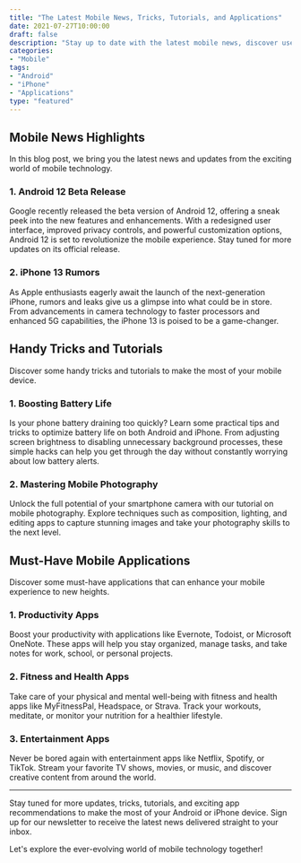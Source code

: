 ```yaml
---
title: "The Latest Mobile News, Tricks, Tutorials, and Applications"
date: 2021-07-27T10:00:00
draft: false
description: "Stay up to date with the latest mobile news, discover useful tricks and tutorials, and explore must-have applications for Android and iPhone."
categories:
- "Mobile"
tags:
- "Android"
- "iPhone"
- "Applications"
type: "featured"
---
```


## Mobile News Highlights

In this blog post, we bring you the latest news and updates from the exciting world of mobile technology.

### 1. Android 12 Beta Release

Google recently released the beta version of Android 12, offering a sneak peek into the new features and enhancements. With a redesigned user interface, improved privacy controls, and powerful customization options, Android 12 is set to revolutionize the mobile experience. Stay tuned for more updates on its official release.

### 2. iPhone 13 Rumors

As Apple enthusiasts eagerly await the launch of the next-generation iPhone, rumors and leaks give us a glimpse into what could be in store. From advancements in camera technology to faster processors and enhanced 5G capabilities, the iPhone 13 is poised to be a game-changer.

## Handy Tricks and Tutorials

Discover some handy tricks and tutorials to make the most of your mobile device.

### 1. Boosting Battery Life

Is your phone battery draining too quickly? Learn some practical tips and tricks to optimize battery life on both Android and iPhone. From adjusting screen brightness to disabling unnecessary background processes, these simple hacks can help you get through the day without constantly worrying about low battery alerts.

### 2. Mastering Mobile Photography

Unlock the full potential of your smartphone camera with our tutorial on mobile photography. Explore techniques such as composition, lighting, and editing apps to capture stunning images and take your photography skills to the next level.

## Must-Have Mobile Applications

Discover some must-have applications that can enhance your mobile experience to new heights.

### 1. Productivity Apps

Boost your productivity with applications like Evernote, Todoist, or Microsoft OneNote. These apps will help you stay organized, manage tasks, and take notes for work, school, or personal projects.

### 2. Fitness and Health Apps

Take care of your physical and mental well-being with fitness and health apps like MyFitnessPal, Headspace, or Strava. Track your workouts, meditate, or monitor your nutrition for a healthier lifestyle.

### 3. Entertainment Apps

Never be bored again with entertainment apps like Netflix, Spotify, or TikTok. Stream your favorite TV shows, movies, or music, and discover creative content from around the world.

---

Stay tuned for more updates, tricks, tutorials, and exciting app recommendations to make the most of your Android or iPhone device. Sign up for our newsletter to receive the latest news delivered straight to your inbox.

Let's explore the ever-evolving world of mobile technology together!
